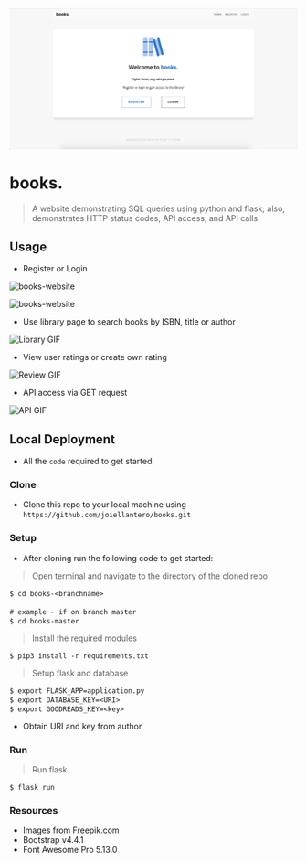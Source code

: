 <img src="static/images/home-page.png"></a>

# books.

> A website demonstrating SQL queries using python and flask; also, demonstrates HTTP status codes, API access, and API calls.

## Usage

- Register or Login

<img src="https://lh3.googleusercontent.com/yOd5pOFvsQRuGO3oEMJK5XbqFcUmW4cfbeUV9BNZu9UzIG_EFwoavYZnDpW_q-FQj0UG3gjjEsA7tRad13oqy3X1BM56N-df1SI-uTsaZG9cF-iZuMUuFhsK71jvjZ6hY4qq0BscnGIhanmN6H-872cJXraWLje8YClSeLWCNRvOmIJuQekCdzq8WaiPuFawZTEx5r2JkPUbJ3smGwomCIsBLzRwqmLCgTHlZ91UJp2dJjhk_weWJ_JfJ00uYPBzQzaNfCvsdPUg4gcUqFdXzr1PpnhXBAP8MjCI-LO8ARd-V7S8_avlXfuRqNVaG0YM6wwJVzWgdCp9cQvUFTlR-shf1QnX0RXNTYVTFKIyABAEnLA-HxcQgh-Yh2O3tjCfj65766xFUPGlxbK_VeB-WNDLE3JAjeyGo_dJEQunT41RAAqpra_U0IV0Hoe_S27zGn7y9xpAERaQBAxqKCTuWHBmNE5H666pDnulzD1rCwcF3NyTOF6wBsgX-NgaViGkraPGFygo-lFTtwWvVunikZOga9b_c3FKGdscmWPxgPZW81rYRAXtb9jEJfZbc3Q__HVxaRbMCQ244Mf5d26gPljEg4FpzjauBwrisKdtuVGPHBPxNxEt3IkKDrGJFuoOblTSx3cMa1Pkr4Kq6QesMbWe9ZYU8FwFLeILlEIPw4NHk1W0-cBPyIbHt-mg=w2878-h1394-no" title="books." alt="books-website"></a>

<img src="https://lh3.googleusercontent.com/gjoCyfjzr7fjqVuth3HqyTEBwIZTVLHIt9yEXwvLE0m90XX1EbcCMBk4vPM11My2qjMUvLs-X_w9396Gf_Bk9wbixrWiw-1YhdHeZzqAIalBXE674cItxdB4sfchYj5kGrk0g79YHtWyiTUMydp-DKx3Z1cvQZ1WWDFkC_UG6cAND6TX4fAuKcwGW3qjugR542_gp2ziksYsdjRZbdYVL3YMwZhXUOVWtjlgcZsly-CUakyM0J0g1lJ-cCuSdvR6tV06Z99TmcUg45WdtSc17zidC61xGsyMSBn5D7s8QVS3kkeVwrTJjrrGaVSIsgOjw97tGR-56iOhz2WNNIRey6ejNFagvBSOL0M9oVYSvwMhjC1DsiSZtmZPuuITVjOs_samgMyN-RUz8i_cTSSl4JAuFLU_G-L2b49uwkKLGkDsC_aIB1Aca-239UiwJHLbE6yqpvq6r6yQfQ8KNUk30WWCoUTcBVnplZ-uOIE1eJ8QPIaR7Fsxa_dHzhVOMJdPNwokmav8eGL_ddHQXKOLnma8KAM_fxN8BU9n8mFt4NGL8v1f0bo7jLTrF1PJqX_x0QRbZ1v8mf20BAZro0-tPGXzMbv_XdB9JnCWam8eJpfHsXGo7d1i_0b-vXHt5wzPRQIEXP7bGwn8nhegnDZVOMg1oiaiZHrlUcSq3n49MlExbWlvJkt0P1HYKJBw=w2880-h1396-no" title="books." alt="books-website"></a>

- Use library page to search books by ISBN, title or author

![Library GIF](http://g.recordit.co/fzLFcCSWf3.gif)

- View user ratings or create own rating

![Review GIF](http://g.recordit.co/eBQqkeVLUe.gif)

- API access via GET request

![API GIF](http://g.recordit.co/NI05UgjpvG.gif)

## Local Deployment

- All the `code` required to get started

### Clone

- Clone this repo to your local machine using `https://github.com/joiellantero/books.git`

### Setup

- After cloning run the following code to get started:

> Open terminal and navigate to the directory of the cloned repo

```shell
$ cd books-<branchname>

# example - if on branch master
$ cd books-master
```

> Install the required modules

```shell
$ pip3 install -r requirements.txt
```

> Setup flask and database

```shell
$ export FLASK_APP=application.py
$ export DATABASE_KEY=<URI>
$ export GOODREADS_KEY=<key>
```

- Obtain URI and key from author

### Run

> Run flask

```shell
$ flask run
```

### Resources

- Images from Freepik.com
- Bootstrap v4.4.1
- Font Awesome Pro 5.13.0
